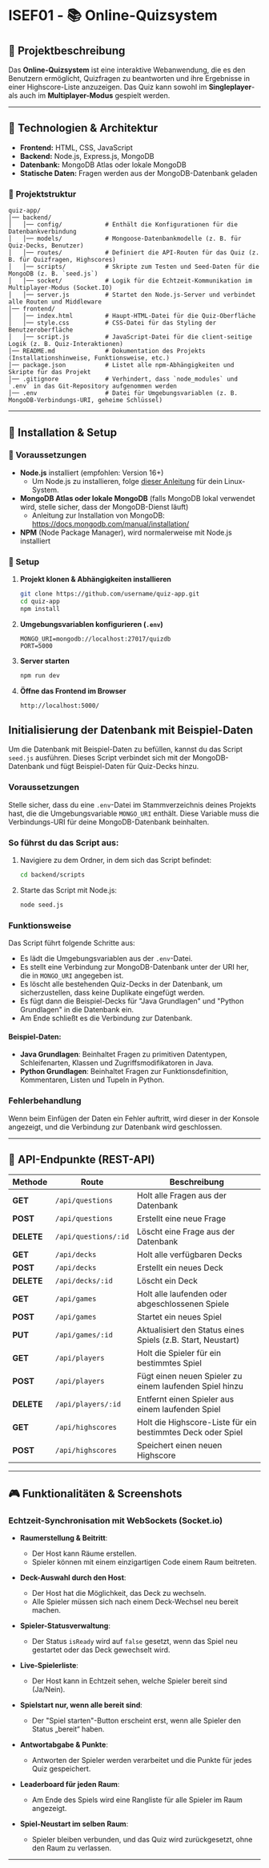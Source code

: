 # ISEF01 - 📚 Online-Quizsystem

## 📌 Projektbeschreibung
Das **Online-Quizsystem** ist eine interaktive Webanwendung, die es den Benutzern ermöglicht, Quizfragen zu beantworten und ihre Ergebnisse in einer Highscore-Liste anzuzeigen. Das Quiz kann sowohl im **Singleplayer**- als auch im **Multiplayer-Modus** gespielt werden. 


---

## 🔧 Technologien & Architektur
- **Frontend:** HTML, CSS, JavaScript
- **Backend:** Node.js, Express.js, MongoDB
- **Datenbank:** MongoDB Atlas oder lokale MongoDB
- **Statische Daten:** Fragen werden aus der MongoDB-Datenbank geladen

### 📁 **Projektstruktur**
```
quiz-app/
│── backend/
│   │── config/            # Enthält die Konfigurationen für die Datenbankverbindung
│   │── models/            # Mongoose-Datenbankmodelle (z. B. für Quiz-Decks, Benutzer)
│   │── routes/            # Definiert die API-Routen für das Quiz (z. B. für Quizfragen, Highscores)
│   │── scripts/           # Skripte zum Testen und Seed-Daten für die MongoDB (z. B. `seed.js`)
│   │── socket/            # Logik für die Echtzeit-Kommunikation im Multiplayer-Modus (Socket.IO)
│   │── server.js          # Startet den Node.js-Server und verbindet alle Routen und Middleware
│── frontend/
│   │── index.html         # Haupt-HTML-Datei für die Quiz-Oberfläche
│   │── style.css          # CSS-Datei für das Styling der Benutzeroberfläche
│   │── script.js          # JavaScript-Datei für die client-seitige Logik (z. B. Quiz-Interaktionen)
│── README.md              # Dokumentation des Projekts (Installationshinweise, Funktionsweise, etc.)
│── package.json           # Listet alle npm-Abhängigkeiten und Skripte für das Projekt
│── .gitignore             # Verhindert, dass `node_modules` und `.env` in das Git-Repository aufgenommen werden
│── .env                   # Datei für Umgebungsvariablen (z. B. MongoDB-Verbindungs-URI, geheime Schlüssel)

```

---

## 🚀 Installation & Setup
### 🔹 Voraussetzungen
- **Node.js** installiert (empfohlen: Version 16+)
  - Um Node.js zu installieren, folge [dieser Anleitung](https://nodejs.org/en/download/package-manager/) für dein Linux-System.
- **MongoDB Atlas oder lokale MongoDB** (falls MongoDB lokal verwendet wird, stelle sicher, dass der MongoDB-Dienst läuft)
  - Anleitung zur Installation von MongoDB: https://docs.mongodb.com/manual/installation/
- **NPM** (Node Package Manager), wird normalerweise mit Node.js installiert


### 🔹 Setup
1. **Projekt klonen & Abhängigkeiten installieren**
   ```sh
   git clone https://github.com/username/quiz-app.git
   cd quiz-app
   npm install
   ```

2. **Umgebungsvariablen konfigurieren (`.env`)**
   ```plaintext
   MONGO_URI=mongodb://localhost:27017/quizdb
   PORT=5000
   ```

3. **Server starten**
   ```sh
   npm run dev
   ```

4. **Öffne das Frontend im Browser**
   ```
   http://localhost:5000/
   ```



## Initialisierung der Datenbank mit Beispiel-Daten

Um die Datenbank mit Beispiel-Daten zu befüllen, kannst du das Script `seed.js` ausführen. Dieses Script verbindet sich mit der MongoDB-Datenbank und fügt Beispiel-Daten für Quiz-Decks hinzu.

### Voraussetzungen

Stelle sicher, dass du eine `.env`-Datei im Stammverzeichnis deines Projekts hast, die die Umgebungsvariable `MONGO_URI` enthält. Diese Variable muss die Verbindungs-URI für deine MongoDB-Datenbank beinhalten.

### So führst du das Script aus:

1. Navigiere zu dem Ordner, in dem sich das Script befindet:

   ```bash
   cd backend/scripts
   ```

2. Starte das Script mit Node.js:

   ```bash
   node seed.js
   ```

### Funktionsweise

Das Script führt folgende Schritte aus:

- Es lädt die Umgebungsvariablen aus der `.env`-Datei.
- Es stellt eine Verbindung zur MongoDB-Datenbank unter der URI her, die in `MONGO_URI` angegeben ist.
- Es löscht alle bestehenden Quiz-Decks in der Datenbank, um sicherzustellen, dass keine Duplikate eingefügt werden.
- Es fügt dann die Beispiel-Decks für "Java Grundlagen" und "Python Grundlagen" in die Datenbank ein.
- Am Ende schließt es die Verbindung zur Datenbank.

#### Beispiel-Daten:

- **Java Grundlagen**: Beinhaltet Fragen zu primitiven Datentypen, Schleifenarten, Klassen und Zugriffsmodifikatoren in Java.
- **Python Grundlagen**: Beinhaltet Fragen zur Funktionsdefinition, Kommentaren, Listen und Tupeln in Python.

### Fehlerbehandlung

Wenn beim Einfügen der Daten ein Fehler auftritt, wird dieser in der Konsole angezeigt, und die Verbindung zur Datenbank wird geschlossen.

---



## 📡 API-Endpunkte (REST-API)

| Methode  | Route                          | Beschreibung                                                  |
|----------|--------------------------------|---------------------------------------------------------------|
| **GET**  | `/api/questions`               | Holt alle Fragen aus der Datenbank                             |
| **POST** | `/api/questions`               | Erstellt eine neue Frage                                       |
| **DELETE**| `/api/questions/:id`          | Löscht eine Frage aus der Datenbank                            |
| **GET**  | `/api/decks`                   | Holt alle verfügbaren Decks                                   |
| **POST** | `/api/decks`                   | Erstellt ein neues Deck                                        |
| **DELETE**| `/api/decks/:id`              | Löscht ein Deck                                                |
| **GET**  | `/api/games`                   | Holt alle laufenden oder abgeschlossenen Spiele                |
| **POST** | `/api/games`                   | Startet ein neues Spiel                                        |
| **PUT**  | `/api/games/:id`               | Aktualisiert den Status eines Spiels (z.B. Start, Neustart)    |
| **GET**  | `/api/players`                 | Holt die Spieler für ein bestimmtes Spiel                      |
| **POST** | `/api/players`                 | Fügt einen neuen Spieler zu einem laufenden Spiel hinzu        |
| **DELETE**| `/api/players/:id`            | Entfernt einen Spieler aus einem laufenden Spiel               |
| **GET**  | `/api/highscores`              | Holt die Highscore-Liste für ein bestimmtes Deck oder Spiel   |
| **POST** | `/api/highscores`              | Speichert einen neuen Highscore                                |


---

## 🎮 Funktionalitäten & Screenshots

### Echtzeit-Synchronisation mit WebSockets (Socket.io)
- **Raumerstellung & Beitritt**: 
  - Der Host kann Räume erstellen.
  - Spieler können mit einem einzigartigen Code einem Raum beitreten.

- **Deck-Auswahl durch den Host**: 
  - Der Host hat die Möglichkeit, das Deck zu wechseln.
  - Alle Spieler müssen sich nach einem Deck-Wechsel neu bereit machen.

- **Spieler-Statusverwaltung**: 
  - Der Status `isReady` wird auf `false` gesetzt, wenn das Spiel neu gestartet oder das Deck gewechselt wird.

- **Live-Spielerliste**: 
  - Der Host kann in Echtzeit sehen, welche Spieler bereit sind (Ja/Nein).

- **Spielstart nur, wenn alle bereit sind**: 
  - Der "Spiel starten"-Button erscheint erst, wenn alle Spieler den Status „bereit“ haben.

- **Antwortabgabe & Punkte**: 
  - Antworten der Spieler werden verarbeitet und die Punkte für jedes Quiz gespeichert.

- **Leaderboard für jeden Raum**: 
  - Am Ende des Spiels wird eine Rangliste für alle Spieler im Raum angezeigt.

- **Spiel-Neustart im selben Raum**: 
  - Spieler bleiben verbunden, und das Quiz wird zurückgesetzt, ohne den Raum zu verlassen.

---


